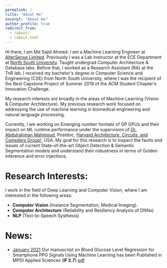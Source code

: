 ```yaml
---
permalink: /
title: "About Me"
excerpt: "About me"
author_profile: true
redirect_from: 
  - /about/
  - /about.html
---
```


Hi there, I am Md Sajid Ahmed. I am a Machine Learning Engineer at [AlterSense Limited](https://altersense.com/). Previously I was a Lab Instructor at the ECE Department at [North South University](https://www.northsouth.edu). Taught undergrad Computer Architecture & Database labs. Before that, I worked as a Research Assistant (RA) at the TnR lab. I received my bachelor's degree in Computer Science and Engineering (CSE) from North South University, where I was the recipient of the Best Capstone Project of Summer 2019 of the ACM Student Chapter’s Innovation Challenge.

My research interests are broadly in the areas of Machine Learning (Vision & Computer Architecture). My previous research work focused on addressing the use of machine learning in biomedical engineering and natural language processing. 

Currently, I am working on Emerging number formats of GP GPUs and their impact on ML runtime performance under the supervision of [Dr. Abdulrahman Mahmoud](https://ma3mool.github.io/), Postdoc, [Harvard Architecture, Circuits, and Compilers Group!](https://vlsiarch.eecs.harvard.edu/), USA. My goal for this research is to inspect the faults and issues of current State-of-the-art Object Detection & Semantic Segmentation models and understand their robustness in terms of Golden inference and error injections. 


# Research Interests:

I work in the field of Deep Learning and Computer Vision, where I am interested in the following areas:
- **Computer Vision** (Instance Segmentation, Medical Imaging).
- **Computer Architecture** (Reliability and Resiliency Analysis of DNNs)
- **NLP** (Text-to-Speech Systhesis)

# News:
- [January 2021](#) Our manuscript on Blood Glucose Level Regression for Smartphone PPG Signals Using Machine Learning has been Published in MPDI Applied Sciences (**IF 2.7**) [pdf](https://www.mdpi.com/2076-3417/11/2/618)
